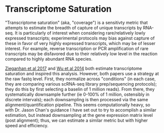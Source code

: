 # Transcriptome Saturation
"Transcriptome saturation" (aka, "coverage") is a sensitivty metric that 
attempts to estimate the breadth of capture of unique transcripts by 
RNA-seq. It is particularly of interest when considering rare/relatively 
lowly expressed transcripts; experimental protocols may bias against 
capture of these in favor of very highly expressed transcripts, which 
may be of lesser interest. For example, reverse transcription or PCR 
amplification of rare transcripts may be disfavored due to their 
relatively low level in the reaction compared to highly abundant RNA 
species.

[Zieganhan et al 
2017](https://www.sciencedirect.com/science/article/pii/S1097276517300497) 
and [Wu et al 
2014](https://www.ncbi.nlm.nih.gov/pmc/articles/PMC4022966/) both 
estimate transcriptome saturation and inspired this analysis. However, 
both papers use a strategy at the raw fastq level. First, they normalize 
across "conditions" (in each case, they are comparing various scRNA-seq 
library prep/sequencing protocols); they do this by first selecting a 
baselin of 1 million reads). From there, they systematically downsample 
further (ie 0-100% of 1 million, ostensibly in discrete intervals); each 
downsampling is then processed via the same alignment/quantification 
pipeline. This seems computationally heavy, so with Dr. Jason Chan's 
guidance I have set out to try to accomplish a similar estimation, but 
instead downsampling at the gene expression matrix level (post 
alignment); thus, we can estimate a similar metric but with higher speed 
and efficiency.
